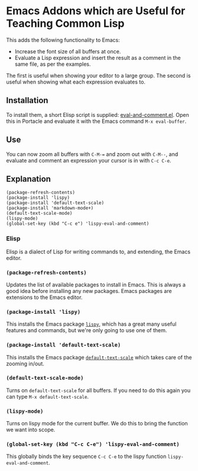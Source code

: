 # Emacs Addons which are Useful for Teaching Common Lisp

This adds the following functionality to Emacs:

- Increase the font size of all buffers at once.
- Evaluate a Lisp expression and insert the result as a comment in the same
  file, as per the examples.

The first is useful when showing your editor to a large group. The second is
useful when showing what each expression evaluates to.

## Installation

To install them, a short Elisp script is supplied:
[eval-and-comment.el][script]. Open this in Portacle and evaluate it with the
Emacs command `M-x eval-buffer`.

## Use

You can now zoom all buffers with `C-M-=` and zoom out with `C-M--`, and
evaluate and comment an expression your cursor is in with `C-c C-e`.

## Explanation

```elisp
(package-refresh-contents)
(package-install 'lispy)
(package-install 'default-text-scale)
(package-install 'markdown-mode+)
(default-text-scale-mode)
(lispy-mode)
(global-set-key (kbd "C-c e") 'lispy-eval-and-comment)
```

### Elisp
Elisp is a dialect of Lisp for writing commands to, and extending, the Emacs editor.

### `(package-refresh-contents)`
Updates the list of available packages to install in Emacs. This is always a good idea
before installing any new packages. Emacs packages are extensions to the Emacs editor.

### `(package-install 'lispy)`
This installs the Emacs package [`lispy`][lispy], which has a great many useful features
and commands, but we're only going to use one of them.

### `(package-install 'default-text-scale)`
This installs the Emacs package [`default-text-scale`][default-text-scale] which
takes care of the zooming in/out.

### `(default-text-scale-mode)`
Turns on `default-text-scale` for all buffers. If you need to do this again you
can type `M-x default-text-scale`.

### `(lispy-mode)`
Turns on lispy mode for the current buffer. We do this to bring the function we
want into scope.

### `(global-set-key (kbd "C-c C-e") 'lispy-eval-and-comment)`
This globally binds the key sequence `C-c C-e` to the lispy function `lispy-eval-and-comment`.

[lispy]: https://github.com/abo-abo/lispy
[default-text-scale]: https://github.com/purcell/default-text-scale
[script]: eval-and-comment.el
